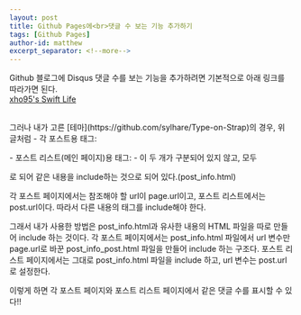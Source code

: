 ```yaml
---
layout: post
title: Github Pages에<br>댓글 수 보는 기능 추가하기
tags: [Github Pages]
author-id: matthew
excerpt_separator: <!--more-->
---
```


Github 블로그에 Disqus 댓글 수를 보는 기능을 추가하려면 기본적으로 아래 링크를 따라가면 된다.<br>
[xho95's Swift Life](https://xho95.github.io/blog/jekyll/disqus/migration/2017/01/20/Add-Disqus-to-Jekyll.html)
<!--more-->
<br>
그러나 내가 고른 [테마](https://github.com/sylhare/Type-on-Strap)의 경우, 위 글처럼
- 각 포스트용 태그: <em><p class="post-meta"></em>
- 포스트 리스트(메인 페이지)용 태그: <em><span class="post-meta"></em>
- 이 두 개가 구분되어 있지 않고, 모두 <em><div class="post-info"></em>로 되어 같은 내용을 include하는 것으로 되어 있다.(post_info.html)

각 포스트 페이지에서는 참조해야 할 url이 page.url이고, 포스트 리스트에서는 post.url이다. 따라서 다른 내용의 태그를 include해야 한다.

그래서 내가 사용한 방법은 post_info.html과 유사한 내용의 HTML 파일을 따로 만들어 include 하는 것이다.
각 포스트 페이지에서는 post_info.html 파일에서 url 변수만 page.url로 바꾼 post_info_post.html 파일을 만들어 include 하는 구조다.
포스트 리스트 페이지에서는 그대로 post_info.html 파일을 include 하고, url 변수는 post.url로 설정한다.

이렇게 하면 각 포스트 페이지와 포스트 리스트 페이지에서 같은 댓글 수를 표시할 수 있다!!


